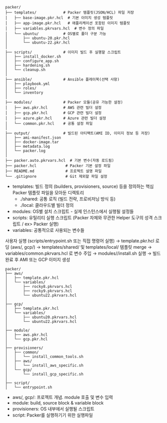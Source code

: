 ```
packer/
├── templates/            # Packer 템플릿(JSON/HCL) 파일 저장
│   ├── base-image.pkr.hcl  # 기본 이미지 생성 템플릿
│   ├── app-image.pkr.hcl   # 애플리케이션 포함된 이미지 템플릿
│   ├── variables.pkrvars.hcl  # 변수 정의 파일
│   └── ubuntu/           # OS별로 폴더 구분 가능
│       ├── ubuntu-20.pkr.hcl
│       └── ubuntu-22.pkr.hcl
│
├── scripts/              # 이미지 빌드 후 실행할 스크립트
│   ├── install_docker.sh
│   ├── configure_app.sh
│   ├── hardening.sh
│   └── cleanup.sh
│
├── ansible/              # Ansible 플레이북(선택 사항)
│   ├── playbook.yml
│   ├── roles/
│   └── inventory
│
├── modules/              # Packer 모듈(공유 가능한 설정)
│   ├── aws.pkr.hcl       # AWS 관련 빌더 설정
│   ├── gcp.pkr.hcl       # GCP 관련 빌더 설정
│   ├── azure.pkr.hcl     # Azure 관련 빌더 설정
│   └── common.pkr.hcl    # 공통 설정 파일
│
├── output/               # 빌드된 아티팩트(AMI ID, 이미지 정보 등 저장)
│   ├── ami-manifest.json
│   ├── docker-image.tar
│   ├── metadata.log
│   └── packer.log
│
├── packer.auto.pkrvars.hcl  # 기본 변수(자동 로드됨)
├── packer.hcl             # Packer 기본 설정 파일
├── README.md              # 프로젝트 설명 파일
└── .gitignore             # Git 제외할 파일 설정

```
- templates: 빌드 정의 (builders, provisioners, source) 등을 정의하는 핵심 Packer 템플릿 파일을 모아둔 디렉토리
    - ./shared: 공통 로직 (빌드 전략, 프로비저닝 방식 등)
    - ./local: 클라우드별 빌더 정의
- modules: OS별 설치 스크립트 - 실제 인스턴스에서 실행될 설정들
- scripts: 유틸리티 실행 스크립트 (Packer 자체와 무관한 Helper 도구의 성격 스크립트 / ex> Packer 실행)
- variables: 공통적으로 사용되는 변수들


사용자 실행 (scripts/entrypoint.sh 또는 직접 명령어 실행)
→ template.pkr.hcl 로딩 (aws/, gcp/)
→ templates/shared/ 및 templates/local/ 템플릿 merge
→ variables/common.pkrvars.hcl 로 변수 주입
→ modules/<os>/install.sh 실행
→ 빌드 완료 후 AMI 또는 GCP 이미지 생성


```
packer/
├── aws/
│   ├── template.pkr.hcl
│   └── variables/
│       ├── rocky8.pkrvars.hcl
│       ├── rocky9.pkrvars.hcl
│       └── ubuntu22.pkrvars.hcl
│
├── gcp/
│   ├── template.pkr.hcl
│   └── variables/
│       ├── ubuntu20.pkrvars.hcl
│       └── ubuntu22.pkrvars.hcl
│
├── module/
│   ├── aws.pkr.hcl
│   └── gcp.pkr.hcl
│
├── provisioners/
│   ├── common/
│   │   └── install_common_tools.sh
│   ├── aws/
│   │   └── install_aws_specific.sh
│   └── gcp/
│       └── install_gcp_specific.sh
│
├── script/
│   └── entrypoint.sh

```
* aws/, gcp/: 프로젝트 개념. module 호출 및 변수 입력
* module: build, source block & variable block
* provisioners: OS 내부에서 실행될 스크립트
* script: Packer를 실행하기기 위한 실행파일